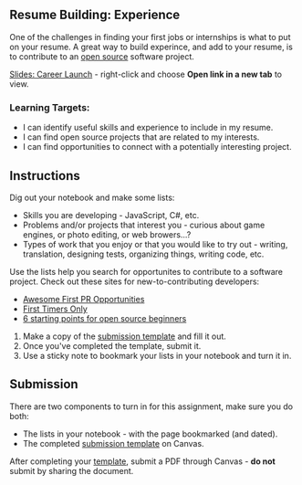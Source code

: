---
---

[//]: # ( <p><iframe src="https://douglasurner.github.io/Common/career-launch/" width="100%" height="666px"></iframe></p> )

## Resume Building: Experience

One of the challenges in finding your first jobs or internships is what to put on your resume. A great way to build experince, and add to your resume, is to contribute to an [open source][] software project.

[open source]: <https://en.wikipedia.org/wiki/Open-source_software>
[slides]: <https://gitpitch.com/DouglasUrner/Common?p=career-launch>
[template]: <https://docs.google.com/document/d/1Mgf668gbpxxViqM5FuW4A3-vxxqYrm7xQsmiPV5USrY/edit?usp=sharing>

[Slides: Career Launch][slides] - right-click and choose **Open link in a new tab** to view.

### Learning Targets:

* I can identify useful skills and experience to include in my resume.
* I can find open source projects that are related to my interests.
* I can find opportunities to connect with a potentially interesting project.

## Instructions

Dig out your notebook and make some lists:
* Skills you are developing - JavaScript, C#, etc.
* Problems and/or projects that interest you - curious about game engines, or photo editing, or web browers...?
* Types of work that you enjoy or that you would like to try out - writing, translation, designing tests, organizing things, writing code, etc.

Use the lists help you search for opportunites to contribute to a software project.
Check out these sites for new-to-contributing developers:
* [Awesome First PR Opportunities](https://github.com/MunGell/awesome-for-beginners)
* [First Timers Only](https://www.firsttimersonly.com/)
* [6 starting points for open source beginners](https://opensource.com/life/16/1/6-beginner-open-source)

1. Make a copy of the [submission template][template] and fill it out.
1. Once you've completed the template, submit it.
1. Use a sticky note to bookmark your lists in your notebook and turn it in.

## Submission

There are two components to turn in for this assignment, make sure you do both:

* The lists in your notebook - with the page bookmarked (and dated).
* The completed [submission template][template] on Canvas.

After completing your [template][], submit a PDF through Canvas - **do not** submit by sharing the document.

